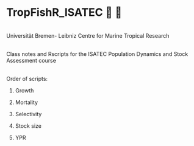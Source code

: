 # TropFishR_ISATEC :fishing_pole_and_fish: :sushi:
<br /> Universit&auml;t Bremen- Leibniz Centre for Marine Tropical Research

<br /> Class notes and Rscripts for the ISATEC Population Dynamics and Stock Assessment course

<br /> Order of scripts:

1. Growth

2. Mortality

3. Selectivity

4. Stock size

5. YPR
